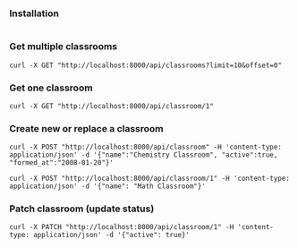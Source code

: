 ### Installation
```shell
```

### Get multiple classrooms
```shell
curl -X GET "http://localhost:8000/api/classrooms?limit=10&offset=0"
```

### Get one classroom
```shell
curl -X GET "http://localhost:8000/api/classroom/1"
```

### Create new or replace a classroom
```shell
curl -X POST "http://localhost:8000/api/classroom" -H 'content-type: application/json' -d '{"name":"Chemistry Classroom", "active":true, "formed_at":"2008-01-20"}'
```
```shell
curl -X POST "http://localhost:8000/api/classroom/1" -H 'content-type: application/json' -d '{"name": "Math Classroom"}'
```

### Patch classroom (update status)
```shell
curl -X PATCH "http://localhost:8000/api/classroom/1" -H 'content-type: application/json' -d '{"active": true}'
```
